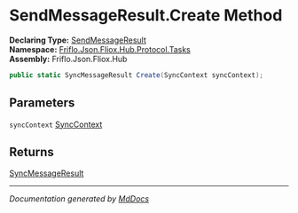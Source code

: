 ﻿<!--  
  <auto-generated>   
    The contents of this file were generated by a tool.  
    Changes to this file may be list if the file is regenerated  
  </auto-generated>   
-->

# SendMessageResult.Create Method

**Declaring Type:** [SendMessageResult](../index.md)  
**Namespace:** [Friflo.Json.Fliox.Hub.Protocol.Tasks](../../index.md)  
**Assembly:** Friflo.Json.Fliox.Hub

```csharp
public static SyncMessageResult Create(SyncContext syncContext);
```

## Parameters

`syncContext`  [SyncContext](../../../../Host/SyncContext/index.md)

## Returns

[SyncMessageResult](../../SyncMessageResult/index.md)

___

*Documentation generated by [MdDocs](https://github.com/ap0llo/mddocs)*
